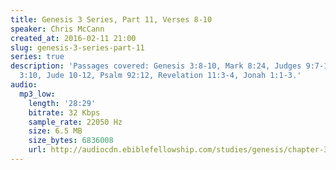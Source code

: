 ```yaml
---
title: Genesis 3 Series, Part 11, Verses 8-10
speaker: Chris McCann
created_at: 2016-02-11 21:00
slug: genesis-3-series-part-11
series: true
description: 'Passages covered: Genesis 3:8-10, Mark 8:24, Judges 9:7-14, Matthew
  3:10, Jude 10-12, Psalm 92:12, Revelation 11:3-4, Jonah 1:1-3.'
audio:
  mp3_low:
    length: '28:29'
    bitrate: 32 Kbps
    sample_rate: 22050 Hz
    size: 6.5 MB
    size_bytes: 6836008
    url: http://audiocdn.ebiblefellowship.com/studies/genesis/chapter-3/2016.02.11_McCann_-_Genesis_3_Series_Part_11.mp3
---
```


